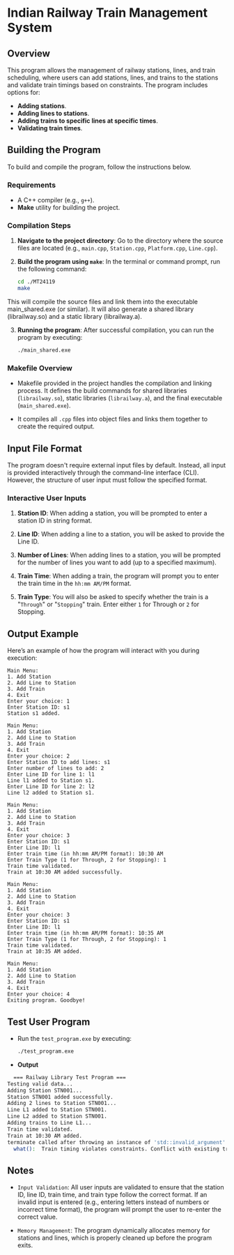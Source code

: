 # **Indian Railway Train Management System**

## **Overview**

This program allows the management of railway stations, lines, and train scheduling, where users can add stations, lines, and trains to the stations and validate train timings based on constraints. The program includes options for:

- **Adding stations**.
- **Adding lines to stations**.
- **Adding trains to specific lines at specific times**.
- **Validating train times**.

## **Building the Program**

To build and compile the program, follow the instructions below.

### **Requirements**

- A C++ compiler (e.g., `g++`).
- **Make** utility for building the project.

### **Compilation Steps**

1. **Navigate to the project directory**: Go to the directory where the source files are located (e.g., `main.cpp`, `Station.cpp`, `Platform.cpp`, `Line.cpp`).

2. **Build the program using `make`**: In the terminal or command prompt, run the following command:

   ```bash
   cd ./MT24119
   make
This will compile the source files and link them into the executable main_shared.exe (or similar). It will also generate a shared library (librailway.so) and a static library (librailway.a).

3. **Running the program**: After successful compilation, you can run the program by executing:
   ```bash
   ./main_shared.exe

### **Makefile Overview**
- Makefile provided in the project handles the compilation and linking process. It defines the build commands for shared libraries (`librailway.so`), static libraries (`librailway.a`), and the final executable (`main_shared.exe`).

- It compiles all `.cpp` files into object files and links them together to create the required output.


## **Input File Format**
The program doesn't require external input files by default. Instead, all input is provided interactively through the command-line interface (CLI). However, the structure of user input must follow the specified format.

### **Interactive User Inputs**
1. **Station ID**: When adding a station, you will be prompted to enter a station ID in string format.
   
2. **Line ID**: When adding a line to a station, you will be asked to provide the Line ID.
   
3. **Number of Lines**: When adding lines to a station, you will be prompted for the number of lines you want to add (up to a specified maximum).

4. **Train Time**: When adding a train, the program will prompt you to enter the train time in the `hh:mm AM/PM` format.
   
5. **Train Type**: You will also be asked to specify whether the train is a "`Through`" or "`Stopping`" train. Enter either `1` for Through or `2` for Stopping.
   
## Output Example
Here’s an example of how the program will interact with you during execution:

```
Main Menu:
1. Add Station
2. Add Line to Station
3. Add Train
4. Exit
Enter your choice: 1
Enter Station ID: s1
Station s1 added.

Main Menu:
1. Add Station
2. Add Line to Station
3. Add Train
4. Exit
Enter your choice: 2
Enter Station ID to add lines: s1
Enter number of lines to add: 2
Enter Line ID for line 1: l1
Line l1 added to Station s1.
Enter Line ID for line 2: l2
Line l2 added to Station s1.

Main Menu:
1. Add Station
2. Add Line to Station
3. Add Train
4. Exit
Enter your choice: 3
Enter Station ID: s1
Enter Line ID: l1
Enter train time (in hh:mm AM/PM format): 10:30 AM
Enter Train Type (1 for Through, 2 for Stopping): 1
Train time validated.
Train at 10:30 AM added successfully.

Main Menu:
1. Add Station
2. Add Line to Station
3. Add Train
4. Exit
Enter your choice: 3
Enter Station ID: s1
Enter Line ID: l1
Enter train time (in hh:mm AM/PM format): 10:35 AM
Enter Train Type (1 for Through, 2 for Stopping): 1
Train time validated.
Train at 10:35 AM added.

Main Menu:
1. Add Station
2. Add Line to Station
3. Add Train
4. Exit
Enter your choice: 4
Exiting program. Goodbye!
```
## **Test User Program**

- Run the `test_program.exe` by executing:
   ```bash
   ./test_program.exe

- **Output**

```bash
  === Railway Library Test Program ===
Testing valid data...
Adding Station STN001...
Station STN001 added successfully.
Adding 2 lines to Station STN001...
Line L1 added to Station STN001.
Line L2 added to Station STN001.
Adding trains to Line L1...
Train time validated.
Train at 10:30 AM added.
terminate called after throwing an instance of 'std::invalid_argument'
  what():  Train timing violates constraints. Conflict with existing train at 10:30 AM (Through)
```


## **Notes** ##
- `Input Validation`: All user inputs are validated to ensure that the station ID, line ID, train time, and train type follow the correct format. If an invalid input is entered (e.g., entering letters instead of numbers or incorrect time format), the program will prompt the user to re-enter the correct value.

- `Memory Management`: The program dynamically allocates memory for stations and lines, which is properly cleaned up before the program exits.